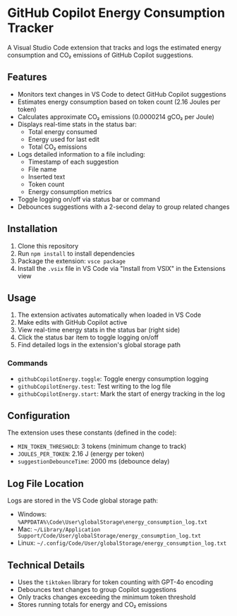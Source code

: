 # GitHub Copilot Energy Consumption Tracker

A Visual Studio Code extension that tracks and logs the estimated energy consumption and CO₂ emissions of GitHub Copilot suggestions.

## Features

- Monitors text changes in VS Code to detect GitHub Copilot suggestions
- Estimates energy consumption based on token count (2.16 Joules per token)
- Calculates approximate CO₂ emissions (0.0000214 gCO₂ per Joule)
- Displays real-time stats in the status bar:
  - Total energy consumed
  - Energy used for last edit
  - Total CO₂ emissions
- Logs detailed information to a file including:
  - Timestamp of each suggestion
  - File name
  - Inserted text
  - Token count
  - Energy consumption metrics
- Toggle logging on/off via status bar or command
- Debounces suggestions with a 2-second delay to group related changes

## Installation

1. Clone this repository
2. Run `npm install` to install dependencies
3. Package the extension: `vsce package`
4. Install the `.vsix` file in VS Code via "Install from VSIX" in the Extensions view

## Usage

1. The extension activates automatically when loaded in VS Code
2. Make edits with GitHub Copilot active
3. View real-time energy stats in the status bar (right side)
4. Click the status bar item to toggle logging on/off
5. Find detailed logs in the extension's global storage path

### Commands

- `githubCopilotEnergy.toggle`: Toggle energy consumption logging
- `githubCopilotEnergy.test`: Test writing to the log file
- `githubCopilotEnergy.start`: Mark the start of energy tracking in the log

## Configuration

The extension uses these constants (defined in the code):
- `MIN_TOKEN_THRESHOLD`: 3 tokens (minimum change to track)
- `JOULES_PER_TOKEN`: 2.16 J (energy per token)
- `suggestionDebounceTime`: 2000 ms (debounce delay)

## Log File Location

Logs are stored in the VS Code global storage path:
- Windows: `%APPDATA%\Code\User\globalStorage\energy_consumption_log.txt`
- Mac: `~/Library/Application Support/Code/User/globalStorage/energy_consumption_log.txt`
- Linux: `~/.config/Code/User/globalStorage/energy_consumption_log.txt`

## Technical Details

- Uses the `tiktoken` library for token counting with GPT-4o encoding
- Debounces text changes to group Copilot suggestions
- Only tracks changes exceeding the minimum token threshold
- Stores running totals for energy and CO₂ emissions